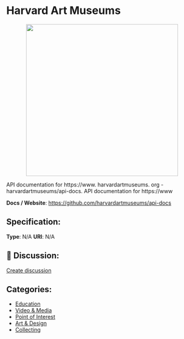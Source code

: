 # Harvard Art Museums
<p align="center">
    <img width="400" src="https://raw.githubusercontent.com/apis-list/apis-list/main/apis/harvard-art-museums/logo_256x256.png" />
</p>

API documentation for https://www. harvardartmuseums. org - harvardartmuseums/api-docs. API documentation for https://www

**Docs / Website**: https://github.com/harvardartmuseums/api-docs

## Specification:
**Type**:  N/A 
**URI**:  N/A 

## 💬 Discussion:
[Create discussion](https://github.com/apis-list/apis-list/discussions/new)

## Categories:
- [Education](https://github.com/apis-list/apis-list#education)
- [Video & Media](https://github.com/apis-list/apis-list#video-and-media)
- [Point of Interest](https://github.com/apis-list/apis-list#point-of-interest)
- [Art & Design](https://github.com/apis-list/apis-list#art-and-design)
- [Collecting](https://github.com/apis-list/apis-list#collecting)



